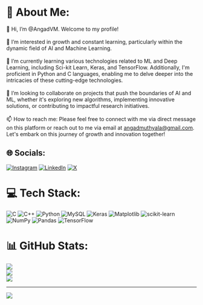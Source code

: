 # 💫 About Me:
👋 Hi, I’m @AngadVM. Welcome to my profile!<br><br>👀 I’m interested in growth and constant learning, particularly within the dynamic field of AI and Machine Learning.<br><br>🌱 I’m currently learning various technologies related to ML and Deep Learning, including Sci-kit Learn, Keras, and TensorFlow. Additionally, I'm proficient in Python and C languages, enabling me to delve deeper into the intricacies of these cutting-edge technologies.<br><br>💞️ I’m looking to collaborate on projects that push the boundaries of AI and ML, whether it's exploring new algorithms, implementing innovative solutions, or contributing to impactful research initiatives.<br><br>📫 How to reach me: Please feel free to connect with me via direct message on this platform or reach out to me via email at angadmuthyala@gmail.com. Let's embark on this journey of growth and innovation together!


## 🌐 Socials:
[![Instagram](https://img.shields.io/badge/Instagram-%23E4405F.svg?logo=Instagram&logoColor=white)](https://www.instagram.com/angad_m08/) [![LinkedIn](https://img.shields.io/badge/LinkedIn-%230077B5.svg?logo=linkedin&logoColor=white)](https://www.linkedin.com/in/angad-muthyala-07093326a/) [![X](https://img.shields.io/badge/X-black.svg?logo=X&logoColor=white)](https://twitter.com/AngadVenugopal) 

# 💻 Tech Stack:
![C](https://img.shields.io/badge/c-%2300599C.svg?style=flat&logo=c&logoColor=white) ![C++](https://img.shields.io/badge/c++-%2300599C.svg?style=flat&logo=c%2B%2B&logoColor=white)  ![Python](https://img.shields.io/badge/python-3670A0?style=flat&logo=python&logoColor=ffdd54) ![MySQL](https://img.shields.io/badge/mysql-%2300000f.svg?style=flat&logo=mysql&logoColor=white) ![Keras](https://img.shields.io/badge/Keras-%23D00000.svg?style=flat&logo=Keras&logoColor=white) ![Matplotlib](https://img.shields.io/badge/Matplotlib-%23ffffff.svg?style=flat&logo=Matplotlib&logoColor=black) ![scikit-learn](https://img.shields.io/badge/scikit--learn-%23F7931E.svg?style=flat&logo=scikit-learn&logoColor=white) ![NumPy](https://img.shields.io/badge/numpy-%23013243.svg?style=flat&logo=numpy&logoColor=white) ![Pandas](https://img.shields.io/badge/pandas-%23150458.svg?style=flat&logo=pandas&logoColor=white) ![TensorFlow](https://img.shields.io/badge/TensorFlow-%23FF6F00.svg?style=flat&logo=TensorFlow&logoColor=white)
# 📊 GitHub Stats:
![](https://github-readme-stats.vercel.app/api?username=AngadVM&theme=dark&hide_border=false&include_all_commits=false&count_private=false)<br/>
![](https://github-readme-streak-stats.herokuapp.com/?user=AngadVM&theme=dark&hide_border=false)<br/>
![](https://github-readme-stats.vercel.app/api/top-langs/?username=AngadVM&theme=dark&hide_border=false&include_all_commits=false&count_private=false&layout=compact)

---
[![](https://visitcount.itsvg.in/api?id=AngadVM&label=Profile%20Views&color=2&icon=0&pretty=false)](https://visitcount.itsvg.in)

<!-- Proudly created with GPRM ( https://gprm.itsvg.in ) -->
